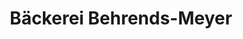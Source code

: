 ---
title: "Bäckerei Behrends-Meyer"
url: /saterland-seelterlound/baeckerei-behrends-meyer/
shop: Bäckerei
---